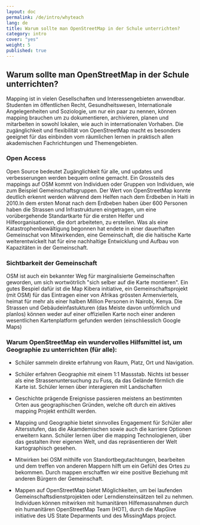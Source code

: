 ```yaml
---
layout: doc
permalink: /de/intro/whyteach
lang: de
title: Warum sollte man OpenStreetMap in der Schule unterrichten?
category: intro
cover: "yes"
weight: 5
published: true
---
```


## Warum sollte man OpenStreetMap in der Schule unterrichten?

Mapping ist in vielen Gesellschaften und Interessengebieten anwendbar. Studenten im öffentlichen Recht, Gesundheitswesen, Internationale Angelegenheiten und Soziologie, um nur ein paar zu nennen,
können mapping brauchen um zu dokumentieren, archivieren, planen und mitarbeiten in sowohl lokalen, wie auch in internationalen Vorhaben. Die zugänglichkeit und flexibilität von OpenStreetMap
macht es besonders geeignet für das einbinden vom räumlichen lernen in praktisch allen akademischen Fachrichtungen und Themengebieten.

### Open Access

Open Source bedeutet Zugänglichkeit für alle, und updates und verbesserungen werden bequem online gemacht. Ein Grossteils des mappings auf OSM kommt von Individuen oder Gruppen von Individuen, 
wie zum Beispiel Gemeinschaftsgruppen. Der Wert von OpenStreetMap konnte deutlich erkennt werden während dem Helfen nach dem Erdbeben in Haiti in 2010.In dem ersten Monat nach dem Erdbeben haben über
600 Personen haben die Strassen und Infrastrukturen eingetragen, um eine vorübergehende Standartkarte für die ersten Helfer und Hilfeorganisationen, die dort arbeiteten, zu erstellen.
Was als eine Katastrophenbewältigung begonnen hat endete in einer dauerhaften Gemeinschat von Mitwirkenden, eine Gemeinschaft, die die haitische Karte weiterentwickelt hat für eine nachhaltige
Entwicklung und Aufbau von Kapazitäten in der Gemeinschaft.

### Sichtbarkeit der Gemeinschaft

OSM ist auch ein bekannter Weg für marginalisierte Gemeinschaften geworden, um sich wortwötrlich "sich selber auf die Karte montieren". Ein gutes Bespiel dafür ist die Map Kibera initiative,
ein Gemeinschaftsprojekt (mit OSM) für das Eintragen einer von Afrikas grössten Armenviertels, heimat für mehr als einer halben Million Personen in Nairobi, Kenya. Die Strassen und
Gebäudeinfastukturen (das Meiste davon unförmlich und planlos) können weder auf einer offiziellen Karte noch einer anderen wesentlichen Kartenplatform gefunden werden (einschliesslich Google Maps)

### Warum OpenStreetMap ein wundervolles Hilfsmittel ist, um Geographie zu unterrichten (für alle):

- Schüler sammeln direkte erfahrung von Raum, Platz, Ort und Navigation.
- Schüler erfahren Geographie mit einem 1:1 Massstab. Nichts ist besser als eine Strassenuntersuchung zu Fuss, da das Gelände förmlich die Karte ist. Schüler lernen über interagieren mit Landschaften

- Geschichte prägende Ereignisse passieren meistens an bestimmten Orten aus geographischen Gründen, welche oft durch ein aktives mapping Projekt enthüllt werden.

- Mapping und Geographie bietet sinnvolles Engagement für Schüler aller Altersstufen, das die Akamdemischen sowie auch die karriere Optionen erweitern kann. Schüler lernen über die mapping Technologienen, über das gestalten ihrer eigenen Welt, und das repräsentieren der Welt kartographisch gesehen.

- Mitwirken bei OSM mithilfe von Standortbegutachtungen, bearbeiten und dem treffen von anderen Mappern hilft um ein Gefühl des Ortes zu bekommen. Durch mappen erschaffen wir eine positive Beziehung mit anderen Bürgern der Gemeinschaft.

- Mappen auf OpenStreetMap bietet Möglichkeiten, um bei laufenden Gemeinschaftsdienstprojekten oder Lerndiensteinsätzen teil zu nehmen. Individuen können mitwirken mit humanitären Hilfemassnahmen durch ein humanitären OpenStreetMap Team (HOT), durch die MapGive initiative des US State Deparments und des MissingMaps project.